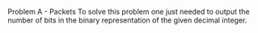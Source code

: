 Problem A - Packets
To solve this problem one just needed to output the number of bits in the binary representation of the given decimal integer.
